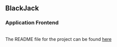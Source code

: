 ## BlackJack
### Application Frontend
\
The README file for the project can be found [here](https://www.google.com)